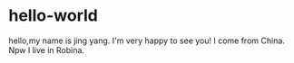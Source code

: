 # hello-world
hello,my name is jing yang. I'm very happy to see you!
I come from China. Npw I live in Robina.
